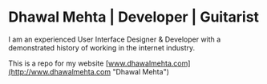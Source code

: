 # Dhawal Mehta | Developer | Guitarist

I am an experienced User Interface Designer & Developer with a demonstrated history of working in the internet industry.

This is a repo for my website [www.dhawalmehta.com](http://www.dhawalmehta.com "Dhawal Mehta")
